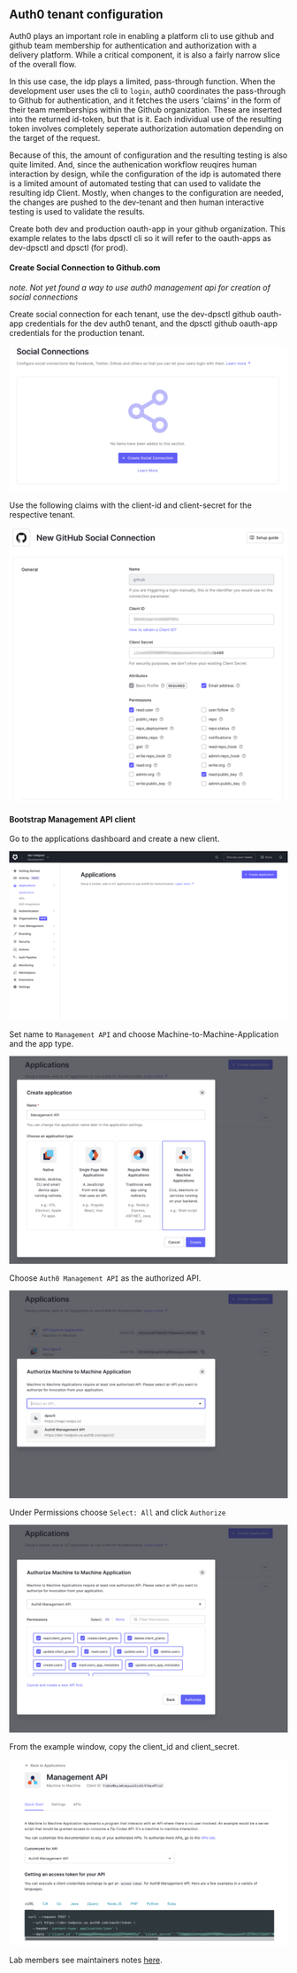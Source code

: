 ## Auth0 tenant configuration

Auth0 plays an important role in enabling a platform cli to use github and github team membership for authentication and authorization with a delivery platform. While a critical component, it is also a fairly narrow slice of the overall flow.  

In this use case, the idp plays a limited, pass-through function. When the development user uses the cli to `login`, auth0 coordinates the pass-through to Github for authentication, and it fetches the users 'claims' in the form of their team memberships within the Github organization. These are inserted into the returned id-token, but that is it. Each individual use of the resulting token involves completely seperate authorization automation depending on the target of the request.  

Because of this, the amount of configuration and the resulting testing is also quite limited. And, since the authenication workflow reuqires human interaction by design, while the configuration of the idp is automated there is a limited amount of automated testing that can used to validate the resulting idp Client. Mostly, when changes to the configuration are needed, the changes are pushed to the dev-tenant and then human interactive testing is used to validate the results.  

Create both dev and production oauth-app in your github organization. This example relates to the labs dpsctl cli so it will refer to the oauth-apps as dev-dpsctl and dpsctl (for prod).  

#### Create Social Connection to Github.com

_note. Not yet found a way to use auth0 management api for creation of social connections_

Create social connection for each tenant, use the dev-dpsctl github oauth-app credentials for the dev auth0 tenant, and the dpsctl github oauth-app credentials for the production tenant.  

![create social](images/create_social.png)  

Use the following claims with the client-id and client-secret for the respective tenant.  

![social connection setup](images/social_connection_setup.png)  

#### Bootstrap Management API client

Go to the applications dashboard and create a new client.  

![create application](images/create_mgmt_api.png)  

Set name to `Management API` and choose Machine-to-Machine-Application and the app type.  

![machine to machine application](images/machine-to-machine.png)  

Choose `Auth0 Management API` as the authorized API.  

![Authorize Auth0 Management API](images/authorize-machine-to-machine.png)  

Under Permissions choose `Select: All` and click `Authorize`  

![select all permissions for Management API](images/machine-to-machine-claims.png)  

From the example window, copy the client_id and client_secret.  

![Management API client credentials](images/store-credentials.png)  

Lab members see maintainers notes [here](https://github.com/ThoughtWorks-DPS/documentation-internal/blob/main/doc/maintainers.md).
